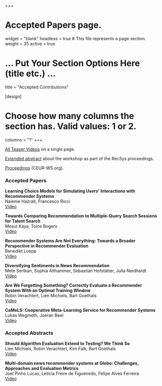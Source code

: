 +++
# Accepted Papers page.
widget = "blank"
headless = true  # This file represents a page section.
weight = 35
active = true 

# ... Put Your Section Options Here (title etc.) ...
title = "Accepted Contributions"

[design]
  # Choose how many columns the section has. Valid values: 1 or 2.
  columns = "1"
+++

[All Teaser Videos](./videos) on a single page.

[Extended abstract](https://doi.org/10.1145/3523227.3547408) about the workshop as part of the RecSys proceedings.

[Proceedings](https://ceur-ws.org/Vol-3228/) (CEUR-WS.org).

### Accepted Papers

**Learning Choice Models for Simulating Users' Interactions with Recommender Systems**  
Naieme Hazrati, Francesco Ricci  
[Video](./videos#learning-choice-models-for-simulating-users-interactions-with-recommender-systems)

**Towards Comparing Recommendation to Multiple-Query Search Sessions for Talent Search**  
Mesut Kaya, Toine Bogers  
[Video](./videos#towards-comparing-recommendation-to-multiple-query-sessions-for-talent-search)


**Recommender Systems Are Not Everything: Towards a Broader Perspective in Recommender Evaluation**  
Benedikt Loepp  
[Video](./videos#recommender-systems-are-not-everything-towards-a-broader-perspective-in-recommender-evaluation)

**Diversifying Sentiments in News Recommendation**  
Mete Sertkan, Sophia Althammer, Sebastian Hofstätter, Julia Neidhardt  
[Video](./videos#diversifying-sentiments-in-news-recommendation)

**Are We Forgetting Something? Correctly Evaluate a Recommender System With an Optimal Training Window**  
Robin Verachtert, Lien Michiels, Bart Goethals  
[Video](./videos#are-we-forgetting-something-correctly-evaluate-a-recommender-system-with-an-optimal-training-window)

**CaMeLS: Cooperative Meta-Learning Service for Recommender Systems**  
Lukas Wegmeth, Joeran Beel  
[Video](./videos#camels-cooperative-meta-learning-service-for-recommender-systems)




### Accepted Abstracts

**Should Algorithm Evaluation Extend to Testing? We Think So**  
Lien Michiels, Robin Verachtert, Kim Falk, Bart Goethals  
[Video](./videos#should-algorithm-evaluation-extend-to-testing-we-think-so)


**Multi-domain news recommender systems at Globo: Challenges, Approaches and Evaluation Metrics**  
Joel Pinho Lucas, Letícia Freire de Figueiredo, Felipe Alves Ferreira  
[Video](./videos#multi-domain-news-recommender-systems-at-globo-challenges-approaches-and-evaluation-metrics)


